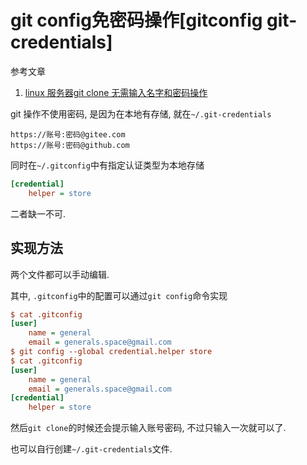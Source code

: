 # git config免密码操作[gitconfig git-credentials]

参考文章

1. [linux 服务器git clone 无需输入名字和密码操作](https://blog.csdn.net/my__blog/article/details/123852454)

git 操作不使用密码, 是因为在本地有存储, 就在`~/.git-credentials`

```
https://账号:密码@gitee.com
https://账号:密码@github.com
```

同时在`~/.gitconfig`中有指定认证类型为本地存储

```ini
[credential]
	helper = store
```

二者缺一不可.

## 实现方法

两个文件都可以手动编辑.

其中, `.gitconfig`中的配置可以通过`git config`命令实现

```ini
$ cat .gitconfig
[user]
	name = general
	email = generals.space@gmail.com
$ git config --global credential.helper store
$ cat .gitconfig
[user]
	name = general
	email = generals.space@gmail.com
[credential]
	helper = store
```

然后`git clone`的时候还会提示输入账号密码, 不过只输入一次就可以了.

也可以自行创建`~/.git-credentials`文件.
